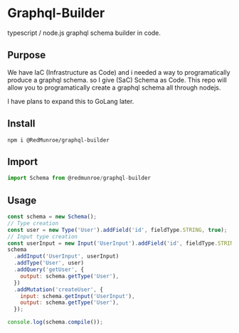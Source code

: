 # Graphql-Builder

typescript / node.js graphql schema builder in code.

## Purpose

We have IaC (Infrastructure as Code) and i needed a way to programatically produce a graphql schema. so I give (SaC) Schema as Code. This repo will allow you to programatically create a graphql schema all through nodejs.

I have plans to expand this to GoLang later.

## Install

```
npm i @RedMunroe/graphql-builder
```

## Import

```js
import Schema from @redmunroe/graphql-builder
```

## Usage

```js
const schema = new Schema();
// Type creation
const user = new Type('User').addField('id', fieldType.STRING, true);
// Input type creation
const userInput = new Input('UserInput').addField('id', fieldType.STRING, true);
schema
  .addInput('UserInput', userInput)
  .addType('User', user)
  .addQuery('getUser', {
    output: schema.getType('User'),
  })
  .addMutation('createUser', {
    input: schema.getInput('UserInput'),
    output: schema.getType('User'),
  });

console.log(schema.compile());
```
